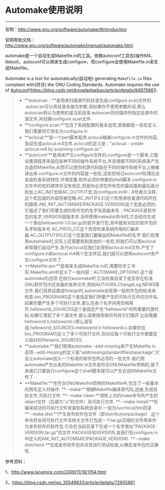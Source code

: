 # Automake使用说明



------

官网：<http://www.gnu.org/software/automake/#introduction>

官网帮助文档：<http://www.gnu.org/software/automake/manual/automake.html>

automake是一个自动生成Makefile.in的工具。依赖autoconf工具包(操作M4、libtool)，autoconf可以用来生成configure，而configure会使用Makefile.in来生成Makefile。

Automake is a tool for automatically(自动地) generating `Makefile.in` files compliant with(符合) the GNU Coding Standards. Automake requires the use of [Autoconf](http://www.gnu.org/software/autoconf/autoconf.html)(<https://blog.csdn.net/knowledgebao/article/details/84975661>).

> - **autoscan：**是用来扫描源代码目录生成configure.scan文件的 .autoscan可以用目录名做为参数,但如果你不使用参数的话,那么autoscan将认为使用的是当前目录.autoscan将扫描你所指定目录中的源文件,并创建configure.scan文件.
> - **configure.scan:**包含了系统配置的基本选项,里面都是一些宏定义.我们需要将它改名为configure.in
> - **aclocal:**是一个perl脚本程序.aclocal根据configure.in文件的内容,自动生成aclocal.m4文件.aclocal的定义是："aclocal - create aclocal.m4 by scanning configure.ac".
> - **autoconf:**是用来产生configure文件的.configure是一个脚本,它能设置源程序来适应各种不同的操作系统平台,并且根据不同的系统来产生合适的Makefile,从而可以使你的源代码能在不同的操作系统平台上被编译出来.configure.in文件的内容是一些宏,这些宏经过autoconf处理后会变成检查系统特性.环境变量.软件必须的参数的shell脚本.configure.in文件中的宏的顺序并没有规定,但是你必须在所有宏的最前面和最后面分别加上AC_INIT宏和AC_OUTPUT宏.在configure.ini中：#号表示注释,这个宏后面的内容将被忽略.AC_INIT(FILE)这个宏用来检查源代码所在的路径.AM_INIT_AUTOMAKE(PACKAGE,VERSION)这个宏是必须的,它描述了我们将要生成的软件包的名字及其版本号：PACKAGE是软件包的名字,VERSION是版本号.当你使用makedist命令时,它会给你生成一个类似helloworld-1.0.tar.gz的软件发行包,其中就有对应的软件包的名字和版本号.AC_PROG_CC这个宏将检查系统所用的C编译器.AC_OUTPUT(FILE)这个宏是我们要输出的Makefile的名字.我们在使用automake时,实际上还需要用到其他的一些宏,但我们可以用aclocal来帮我们自动产生.执行aclocal后我们会得到aclocal.m4文件.产生了configure.in和aclocal.m4两个宏文件后,我们就可以使用autoconf来产生configure文件了.
> - **Makefile.am:**是用来生成Makefile.in的,需要你手工书写.Makefile.am中定义了一些内容：AUTOMAKE_OPTIONS 这个是automake的选项.在执行automake时,它会检查目录下是否存在标准GNU软件包中应具备的各种文件,例如AUTHORS.ChangeLog.NEWS等文件.我们将其设置成foreign时,automake会改用一般软件包的标准来检查.bin_PROGRAMS这个是指定我们所要产生的可执行文件的文件名.如果你要产生多个可执行文件,那么在各个名字间用空格隔开.helloworld_SOURCES这个是指定产生"helloworld"时所需要的源代码.如果它用到了多个源文件,那么请使用空格符号将它们隔开.比如需要helloworld.h,helloworld.c那么请写成:helloworld_SOURCES=helloworld.h helloworld.c.如果你在bin_PROGRAMS定义了多个可执行文件,则对应每个可执行文件都要定义相对的filename_SOURCES.
> - **automake:**我们使用automake--add-missing来产生Makefile.in.选项--add-missing的定义是"addmissingstandardfilestopackage",它会让automake加入一个标准的软件包所必须的一些文件.我们用automake产生出来的Makefile.in文件是符合GNUMakefile惯例的,接下来我们只要执行configure这个shell脚本就可以产生合适的Makefile文件了.
> - **Makefile:**在符合GNUMakefiel惯例的Makefile中,包含了一些基本的预先定义的操作.
>   **--make:**根据Makefile编译源代码,连接,生成目标文件,可执行文件.
>   **--make clean:**清除上次的make命令所产生的object文件（后缀为".o"的文件）及可执行文件.
>   **--make install:**将编译成功的可执行文件安装到系统目录中,一般为/usr/local/bin目录.
>   **--make dist:**产生发布软件包文件（即distributionpackage）.这个命令将会将可执行文件及相关文件打包成一个tar.gz压缩的文件用来作为发布软件的软件包.它会在当前目录下生成一个名字类似"PACKAGE-VERSION.tar.gz"的文件.PACKAGE和VERSION,是我们在configure.in中定义的AM_INIT_AUTOMAKE(PACKAGE,VERSION).
>   **--make distcheck:**生成发布软件包并对其进行测试检查,以确定发布包的正确性.

 

参考资料：

1，<http://www.laruence.com/2009/11/18/1154.html>

2，<https://blog.csdn.net/qq_30549833/article/details/72955881>